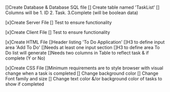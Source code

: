 []Create Database & Database SQL file
    [] Create table named 'TaskList'
        [] Columns will be 1. ID 2. Task. 3.Complete (will be boolean data)

[x]Create Server File
    [] Test to ensure functionality

[x]Create Client File
    [] Test to ensure functionality

[x]Create HTML File
    []Header listing 'To Do Application'
    []H3 to define input area 'Add To Do'
    []Needs at least one input section
    []H3 to define area To Do list will generate
    []Needs two columns in Table to reflect task & if complete (Y or No)

[x]Create CSS File
    []Minimum requirements are to style browser with visual change when a task is completed
    [] Change background color
    [] Change Font family and size
    [] Change text color &/or background color of tasks to show if completed